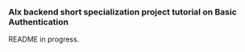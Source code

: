<h3>Alx backend short specialization project tutorial on Basic Authentication</h3>
<p>README in progress. </p>